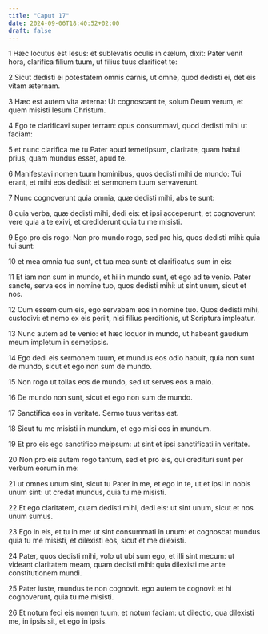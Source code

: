 ```yaml
---
title: "Caput 17"
date: 2024-09-06T18:40:52+02:00
draft: false
---
```




1 Hæc locutus est Iesus: et sublevatis oculis in cælum, dixit: Pater venit hora, clarifica filium tuum, ut filius tuus clarificet te:

2 Sicut dedisti ei potestatem omnis carnis, ut omne, quod dedisti ei, det eis vitam æternam.

3 Hæc est autem vita æterna: Ut cognoscant te, solum Deum verum, et quem misisti Iesum Christum.

4 Ego te clarificavi super terram: opus consummavi, quod dedisti mihi ut faciam:

5 et nunc clarifica me tu Pater apud temetipsum, claritate, quam habui prius, quam mundus esset, apud te.

6 Manifestavi nomen tuum hominibus, quos dedisti mihi de mundo: Tui erant, et mihi eos dedisti: et sermonem tuum servaverunt.

7 Nunc cognoverunt quia omnia, quæ dedisti mihi, abs te sunt:

8 quia verba, quæ dedisti mihi, dedi eis: et ipsi acceperunt, et cognoverunt vere quia a te exivi, et crediderunt quia tu me misisti.

9 Ego pro eis rogo: Non pro mundo rogo, sed pro his, quos dedisti mihi: quia tui sunt:

10 et mea omnia tua sunt, et tua mea sunt: et clarificatus sum in eis:

11 Et iam non sum in mundo, et hi in mundo sunt, et ego ad te venio. Pater sancte, serva eos in nomine tuo, quos dedisti mihi: ut sint unum, sicut et nos.

12 Cum essem cum eis, ego servabam eos in nomine tuo. Quos dedisti mihi, custodivi: et nemo ex eis periit, nisi filius perditionis, ut Scriptura impleatur.

13 Nunc autem ad te venio: et hæc loquor in mundo, ut habeant gaudium meum impletum in semetipsis.

14 Ego dedi eis sermonem tuum, et mundus eos odio habuit, quia non sunt de mundo, sicut et ego non sum de mundo.

15 Non rogo ut tollas eos de mundo, sed ut serves eos a malo.

16 De mundo non sunt, sicut et ego non sum de mundo.

17 Sanctifica eos in veritate. Sermo tuus veritas est.

18 Sicut tu me misisti in mundum, et ego misi eos in mundum.

19 Et pro eis ego sanctifico meipsum: ut sint et ipsi sanctificati in veritate.

20 Non pro eis autem rogo tantum, sed et pro eis, qui credituri sunt per verbum eorum in me:

21 ut omnes unum sint, sicut tu Pater in me, et ego in te, ut et ipsi in nobis unum sint: ut credat mundus, quia tu me misisti.

22 Et ego claritatem, quam dedisti mihi, dedi eis: ut sint unum, sicut et nos unum sumus.

23 Ego in eis, et tu in me: ut sint consummati in unum: et cognoscat mundus quia tu me misisti, et dilexisti eos, sicut et me dilexisti.

24 Pater, quos dedisti mihi, volo ut ubi sum ego, et illi sint mecum: ut videant claritatem meam, quam dedisti mihi: quia dilexisti me ante constitutionem mundi.

25 Pater iuste, mundus te non cognovit. ego autem te cognovi: et hi cognoverunt, quia tu me misisti.

26 Et notum feci eis nomen tuum, et notum faciam: ut dilectio, qua dilexisti me, in ipsis sit, et ego in ipsis.

